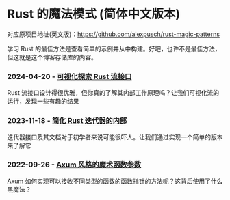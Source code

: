 # Rust 的魔法模式 (简体中文版本)

对应原项目地址(英文版)：https://github.com/alexpusch/rust-magic-patterns

学习 Rust 的最佳方法是查看简单的示例并从中构建。好吧，也许不是最佳方法，但这就是这个博客存储库的内容。

### 2024-04-20 - [可视化探索 Rust 流接口](rust-stream-visualized/Readme_ZH_CN.md)
Rust 流接口设计得很优雅，但你真的了解其内部工作原理吗？让我们可视化流的运行，发现一些有趣的结果

### 2023-11-18 - [简化 Rust 迭代器的内部](dumbing-down-iterator/Readme_ZH_CN.md)
迭代器接口及其文档对于初学者来说可能很吓人。让我们通过实现一个简单的版本来了解它

### 2022-09-26 - [Axum 风格的魔术函数参数](axum-style-magic-function-param/Readme_ZH_CN.md)
[Axum](https://github.com/tokio-rs/axum) 如何实现可以接收不同类型的函数的函数指针的方法呢？这背后使用了什么黑魔法？